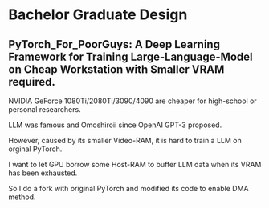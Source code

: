 # Bachelor Graduate Design

## PyTorch_For_PoorGuys: A Deep Learning Framework for Training Large-Language-Model on Cheap Workstation with Smaller VRAM required.

NVIDIA GeForce 1080Ti/2080Ti/3090/4090 are cheaper for high-school or personal researchers.

LLM was famous and Omoshiroii since OpenAI GPT-3 proposed.

However, caused by its smaller Video-RAM, it is hard to train a LLM on orginal PyTorch.

I want to let GPU borrow some Host-RAM to buffer LLM data when its VRAM has been exhausted.

So I do a fork with original PyTorch and modified its code to enable DMA method.
